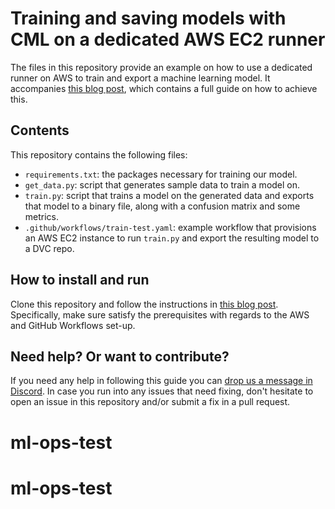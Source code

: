 # Training and saving models with CML on a dedicated AWS EC2 runner

The files in this repository provide an example on how to use a dedicated runner on AWS to train and export a machine learning model. It accompanies [this blog post](https://dvc.org/blog/CML-runners-saving-models-1), which contains a full guide on how to achieve this.

## Contents
This repository contains the following files:

- `requirements.txt`: the packages necessary for training our model.
- `get_data.py`: script that generates sample data to train a model on.
- `train.py`: script that trains a model on the generated data and exports that model to a binary file, along with a confusion matrix and some metrics.
- `.github/workflows/train-test.yaml`: example workflow that provisions an AWS EC2 instance to run `train.py` and export the resulting model to a DVC repo.

## How to install and run
Clone this repository and follow the instructions in [this blog post](). Specifically, make sure satisfy the prerequisites with regards to the AWS and GitHub Workflows set-up.

## Need help? Or want to contribute?
If you need any help in following this guide you can [drop us a message in Discord](https://dvc.org/chat). In case you run into any issues that need fixing, don't hesitate to open an issue in this repository and/or submit a fix in a pull request.
# ml-ops-test
# ml-ops-test
